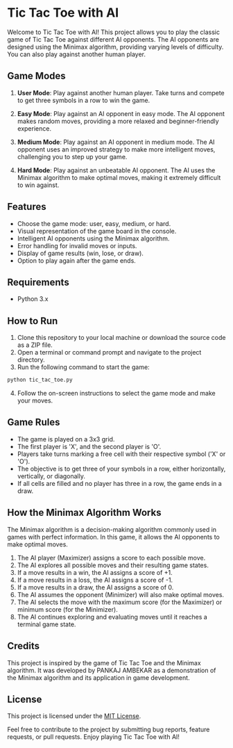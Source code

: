 # Tic Tac Toe with AI

Welcome to Tic Tac Toe with AI! This project allows you to play the classic game of Tic Tac Toe against different AI opponents. The AI opponents are designed using the Minimax algorithm, providing varying levels of difficulty. You can also play against another human player.

## Game Modes

1. **User Mode**: Play against another human player. Take turns and compete to get three symbols in a row to win the game.

2. **Easy Mode**: Play against an AI opponent in easy mode. The AI opponent makes random moves, providing a more relaxed and beginner-friendly experience.

3. **Medium Mode**: Play against an AI opponent in medium mode. The AI opponent uses an improved strategy to make more intelligent moves, challenging you to step up your game.

4. **Hard Mode**: Play against an unbeatable AI opponent. The AI uses the Minimax algorithm to make optimal moves, making it extremely difficult to win against.

## Features

- Choose the game mode: user, easy, medium, or hard.
- Visual representation of the game board in the console.
- Intelligent AI opponents using the Minimax algorithm.
- Error handling for invalid moves or inputs.
- Display of game results (win, lose, or draw).
- Option to play again after the game ends.

## Requirements

- Python 3.x

## How to Run

1. Clone this repository to your local machine or download the source code as a ZIP file.
2. Open a terminal or command prompt and navigate to the project directory.
3. Run the following command to start the game:

```bash
python tic_tac_toe.py
```

4. Follow the on-screen instructions to select the game mode and make your moves.

## Game Rules

- The game is played on a 3x3 grid.
- The first player is 'X', and the second player is 'O'.
- Players take turns marking a free cell with their respective symbol ('X' or 'O').
- The objective is to get three of your symbols in a row, either horizontally, vertically, or diagonally.
- If all cells are filled and no player has three in a row, the game ends in a draw.

## How the Minimax Algorithm Works

The Minimax algorithm is a decision-making algorithm commonly used in games with perfect information. In this game, it allows the AI opponents to make optimal moves.

1. The AI player (Maximizer) assigns a score to each possible move.
2. The AI explores all possible moves and their resulting game states.
3. If a move results in a win, the AI assigns a score of +1.
4. If a move results in a loss, the AI assigns a score of -1.
5. If a move results in a draw, the AI assigns a score of 0.
6. The AI assumes the opponent (Minimizer) will also make optimal moves.
7. The AI selects the move with the maximum score (for the Maximizer) or minimum score (for the Minimizer).
8. The AI continues exploring and evaluating moves until it reaches a terminal game state.

## Credits

This project is inspired by the game of Tic Tac Toe and the Minimax algorithm. It was developed by PANKAJ AMBEKAR as a demonstration of the Minimax algorithm and its application in game development.

## License

This project is licensed under the [MIT License](LICENSE).

Feel free to contribute to the project by submitting bug reports, feature requests, or pull requests. Enjoy playing Tic Tac Toe with AI!
